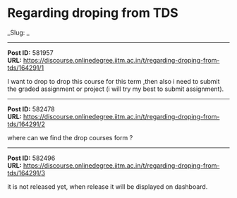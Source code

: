 # Regarding droping from TDS
_Slug: _

---
**Post ID:** 581957  
**URL:** https://discourse.onlinedegree.iitm.ac.in/t/regarding-droping-from-tds/164291/1  

I want to drop to drop this course for this term ,then also i need to submit the graded assignment or project (i will try my best to submit assignment).

---
**Post ID:** 582478  
**URL:** https://discourse.onlinedegree.iitm.ac.in/t/regarding-droping-from-tds/164291/2  

where can we find the    drop courses form ?

---
**Post ID:** 582496  
**URL:** https://discourse.onlinedegree.iitm.ac.in/t/regarding-droping-from-tds/164291/3  

it is not released yet, when release it will be displayed on dashboard.

